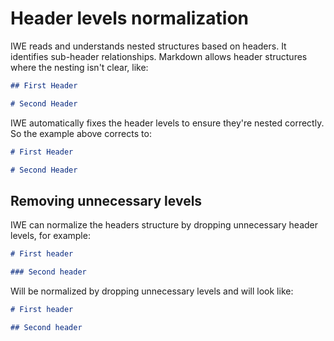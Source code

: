 # Header levels normalization

IWE reads and understands nested structures based on headers. It identifies sub-header relationships. Markdown allows header structures where the nesting isn't clear, like:

``` markdown
## First Header

# Second Header
```

IWE automatically fixes the header levels to ensure they're nested correctly. So the example above corrects to:

``` markdown
# First Header

# Second Header
```

## Removing unnecessary levels

IWE can normalize the headers structure by dropping unnecessary header levels, for example:

``` markdown
# First header

### Second header
```

Will be normalized by dropping unnecessary levels and will look like:

``` markdown
# First header

## Second header
```
